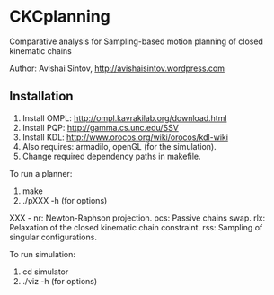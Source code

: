 # CKCplanning
Comparative analysis for Sampling-based motion planning of closed kinematic chains

Author: Avishai Sintov, http://avishaisintov.wordpress.com

## Installation
1. Install OMPL: http://ompl.kavrakilab.org/download.html
2. Install PQP: http://gamma.cs.unc.edu/SSV
3. Install KDL: http://www.orocos.org/wiki/orocos/kdl-wiki
4. Also requires: armadilo, openGL (for the simulation).
5. Change required dependency paths in makefile.

To run a planner:
1) make
2) ./pXXX -h (for options)

XXX - nr: Newton-Raphson projection.
           pcs: Passive chains swap.
           rlx: Relaxation of the closed kinematic chain constraint.
           rss: Sampling of singular configurations.
      
To run simulation:
1) cd simulator
2) ./viz -h (for options)
